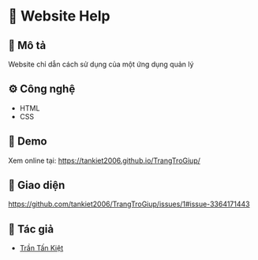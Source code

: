 # 🌻 Website Help

## 📝 Mô tả
Website chỉ dẫn cách sử dụng của một ứng dụng quản lý 

## ⚙️ Công nghệ
- HTML
- CSS

## 🚀 Demo
Xem online tại: https://tankiet2006.github.io/TrangTroGiup/

## 📸 Giao diện
https://github.com/tankiet2006/TrangTroGiup/issues/1#issue-3364171443

## 🙋 Tác giả
- [Trần Tấn Kiệt](https://github.com/tankiet2006)

